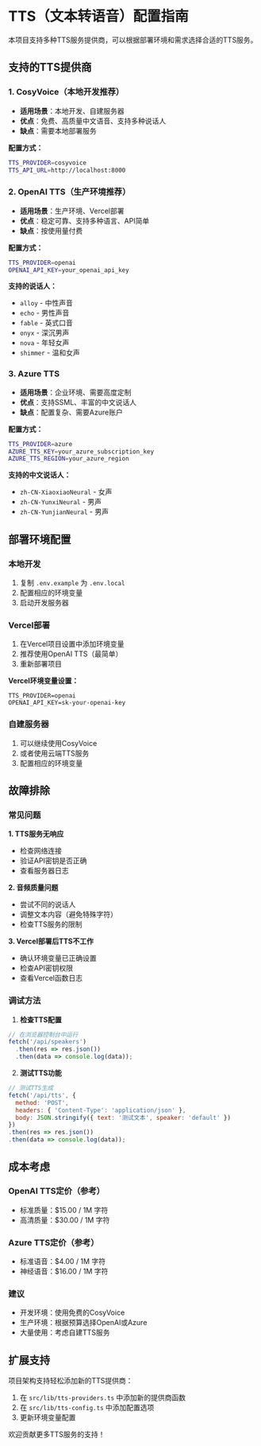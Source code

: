 # TTS（文本转语音）配置指南

本项目支持多种TTS服务提供商，可以根据部署环境和需求选择合适的TTS服务。

## 支持的TTS提供商

### 1. CosyVoice（本地开发推荐）
- **适用场景**：本地开发、自建服务器
- **优点**：免费、高质量中文语音、支持多种说话人
- **缺点**：需要本地部署服务

**配置方式：**
```bash
TTS_PROVIDER=cosyvoice
TTS_API_URL=http://localhost:8000
```

### 2. OpenAI TTS（生产环境推荐）
- **适用场景**：生产环境、Vercel部署
- **优点**：稳定可靠、支持多种语言、API简单
- **缺点**：按使用量付费

**配置方式：**
```bash
TTS_PROVIDER=openai
OPENAI_API_KEY=your_openai_api_key
```

**支持的说话人：**
- `alloy` - 中性声音
- `echo` - 男性声音
- `fable` - 英式口音
- `onyx` - 深沉男声
- `nova` - 年轻女声
- `shimmer` - 温和女声

### 3. Azure TTS
- **适用场景**：企业环境、需要高度定制
- **优点**：支持SSML、丰富的中文说话人
- **缺点**：配置复杂、需要Azure账户

**配置方式：**
```bash
TTS_PROVIDER=azure
AZURE_TTS_KEY=your_azure_subscription_key
AZURE_TTS_REGION=your_azure_region
```

**支持的中文说话人：**
- `zh-CN-XiaoxiaoNeural` - 女声
- `zh-CN-YunxiNeural` - 男声
- `zh-CN-YunjianNeural` - 男声

## 部署环境配置

### 本地开发
1. 复制 `.env.example` 为 `.env.local`
2. 配置相应的环境变量
3. 启动开发服务器

### Vercel部署
1. 在Vercel项目设置中添加环境变量
2. 推荐使用OpenAI TTS（最简单）
3. 重新部署项目

**Vercel环境变量设置：**
```
TTS_PROVIDER=openai
OPENAI_API_KEY=sk-your-openai-key
```

### 自建服务器
1. 可以继续使用CosyVoice
2. 或者使用云端TTS服务
3. 配置相应的环境变量

## 故障排除

### 常见问题

**1. TTS服务无响应**
- 检查网络连接
- 验证API密钥是否正确
- 查看服务器日志

**2. 音频质量问题**
- 尝试不同的说话人
- 调整文本内容（避免特殊字符）
- 检查TTS服务的限制

**3. Vercel部署后TTS不工作**
- 确认环境变量已正确设置
- 检查API密钥权限
- 查看Vercel函数日志

### 调试方法

1. **检查TTS配置**
```javascript
// 在浏览器控制台中运行
fetch('/api/speakers')
  .then(res => res.json())
  .then(data => console.log(data));
```

2. **测试TTS功能**
```javascript
// 测试TTS生成
fetch('/api/tts', {
  method: 'POST',
  headers: { 'Content-Type': 'application/json' },
  body: JSON.stringify({ text: '测试文本', speaker: 'default' })
})
.then(res => res.json())
.then(data => console.log(data));
```

## 成本考虑

### OpenAI TTS定价（参考）
- 标准质量：$15.00 / 1M 字符
- 高清质量：$30.00 / 1M 字符

### Azure TTS定价（参考）
- 标准语音：$4.00 / 1M 字符
- 神经语音：$16.00 / 1M 字符

### 建议
- 开发环境：使用免费的CosyVoice
- 生产环境：根据预算选择OpenAI或Azure
- 大量使用：考虑自建TTS服务

## 扩展支持

项目架构支持轻松添加新的TTS提供商：

1. 在 `src/lib/tts-providers.ts` 中添加新的提供商函数
2. 在 `src/lib/tts-config.ts` 中添加配置选项
3. 更新环境变量配置

欢迎贡献更多TTS服务的支持！